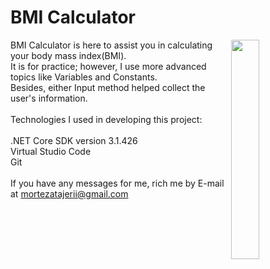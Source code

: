 <html lang="en">
  <head>
    <meta charset="UTF-8" />
    <meta name="viewport" content="width=device-width, initial-scale=1.0" />
  </head>
  <body>
    <h1>BMI Calculator</h1>
    <div>
      <img width="30%" align="right" src="https://media.giphy.com/media/QWRTOH8Ve594R34ICL/giphy.gif" width="256px"/>
      <p>
        BMI Calculator is here to assist you in calculating your body mass
        index(BMI).<br />
        It is for practice; however, I use more advanced topics like Variables
        and Constants.<br />
        Besides, either Input method helped collect the user's information.<br /><br />
        Technologies I used in developing this project:<br /><br />
        .NET Core SDK version 3.1.426<br />
        Virtual Studio Code<br />
        Git<br /><br />
        If you have any messages for me, rich me by E-mail at
        <a href="mailto: mortezatajerii@gmail.com">mortezatajerii@gmail.com</a>
      </p>
    </div>
  </body>
</html>
